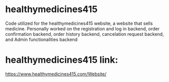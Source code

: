 # healthymedicines415
Code utilized for the healthymedicines415 website, a website that sells medicine. Personally worked on the registration and log in backend, order confirmation backend, order history backend, cancelation request backend, and Admin functionalities backend

# healthymedicines415 link:
https://www.healthymedicines415.com/Website/
